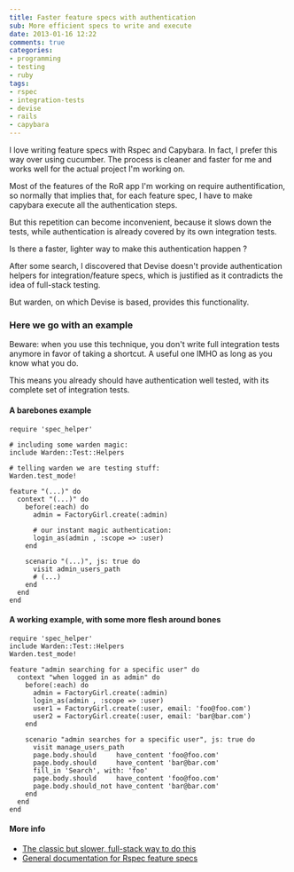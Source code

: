 ```yaml
---
title: Faster feature specs with authentication
sub: More efficient specs to write and execute
date: 2013-01-16 12:22
comments: true
categories:
- programming
- testing
- ruby
tags: 
- rspec
- integration-tests
- devise
- rails
- capybara
---
```


I love writing feature specs with Rspec and Capybara.
In fact, I prefer this way over using cucumber. The process is cleaner and faster for me and works well for the actual project I'm working on.

Most of the features of the RoR app I'm working on require authentification, so normally that implies that, for each feature spec, I have to make capybara execute all the authentication steps.

But this repetition can become inconvenient, because it slows down the tests, while authentication is already covered by its own integration tests.

Is there a faster, lighter way to make this authentication happen ?

After some search, I discovered that Devise doesn't provide authentication helpers for integration/feature specs, which is justified as it contradicts the idea of full-stack testing.

But warden, on which Devise is based, provides this functionality.

### Here we go with an example

Beware: when you use this technique, you don't write full integration tests anymore in favor of taking a shortcut.
A useful one IMHO as long as you know what you do.

This means you already should have authentication well tested, with its complete set of integration tests.

#### A barebones example

<!-- {% codeblock file:spec/features/admin_users_datatable.rb lang:ruby %} -->

    require 'spec_helper'

    # including some warden magic:
    include Warden::Test::Helpers             
    
    # telling warden we are testing stuff:
    Warden.test_mode!                         

    feature "(...)" do
      context "(...)" do
        before(:each) do
          admin = FactoryGirl.create(:admin)

          # our instant magic authentication:
          login_as(admin , :scope => :user)   
        end

        scenario "(...)", js: true do
          visit admin_users_path
          # (...)
        end
      end
    end

<!-- {% endcodeblock %} -->

#### A working example, with some more flesh around bones

<!-- {% codeblock file:spec/features/admin_users_datatable.rb lang:ruby %} -->

    require 'spec_helper'
    include Warden::Test::Helpers
    Warden.test_mode!
    
    feature "admin searching for a specific user" do
      context "when logged in as admin" do
        before(:each) do
          admin = FactoryGirl.create(:admin)
          login_as(admin , :scope => :user)
          user1 = FactoryGirl.create(:user, email: 'foo@foo.com')
          user2 = FactoryGirl.create(:user, email: 'bar@bar.com')
        end
    
        scenario "admin searches for a specific user", js: true do
          visit manage_users_path
          page.body.should     have_content 'foo@foo.com'
          page.body.should     have_content 'bar@bar.com'
          fill_in 'Search', with: 'foo'
          page.body.should     have_content 'foo@foo.com'
          page.body.should_not have_content 'bar@bar.com'
        end
      end
    end

<!-- {% endcodeblock %} -->

#### More info

- [The classic but slower, full-stack way to do this](http://robots.thoughtbot.com/post/33771089985/rspec-integration-tests-with-capybara)
- [General documentation for Rspec feature specs](https://www.relishapp.com/rspec/rspec-rails/docs/feature-specs/feature-spec)



